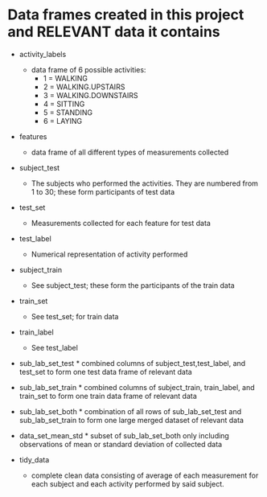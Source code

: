# Data frames created in this project and RELEVANT data it contains

* activity_labels
    * data frame of 6 possible activities:
        * 1 = WALKING
        * 2 = WALKING.UPSTAIRS
        * 3 = WALKING.DOWNSTAIRS
        * 4 = SITTING
        * 5 = STANDING
        * 6 = LAYING
* features
    * data frame of all different types of measurements collected
* subject_test
    * The subjects who performed the activities. They are numbered from 1 to 30; these form participants of test data
* test_set 
    * Measurements collected for each feature for test data
* test_label 
    * Numerical representation of activity performed


* subject_train
    * See subject_test; these form the participants of the train data
* train_set 
    * See test_set; for train data
* train_label
    * See test_label
    
* sub_lab_set_test
      * combined columns of subject_test,test_label, and test_set to form one test data frame of relevant data
* sub_lab_set_train
      * combined columns of subject_train, train_label, and train_set to form one train data frame of relevant data
* sub_lab_set_both
      * combination of all rows of sub_lab_set_test and sub_lab_set_train to form one large merged dataset of relevant data
* data_set_mean_std
      * subset of sub_lab_set_both only including observations of mean or standard deviation of collected data
* tidy_data
    * complete clean data consisting of average of each measurement for each subject and each activity performed by said subject.
